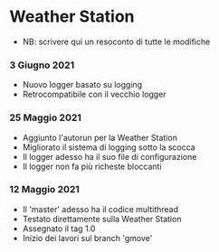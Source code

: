 # Weather Station

- NB: scrivere qui un resoconto di tutte le modifiche

### 3 Giugno 2021
- Nuovo logger basato su logging
- Retrocompatibile con il vecchio logger

### 25 Maggio 2021
- Aggiunto l'autorun per la Weather Station
- Migliorato il sistema di logging sotto la scocca
- Il logger adesso ha il suo file di configurazione
- Il logger non fa più richeste bloccanti

### 12 Maggio 2021
- Il 'master' adesso ha il codice multithread
- Testato direttamente sulla Weather Station
- Assegnato il tag 1.0
- Inizio dei lavori sul branch 'gmove'